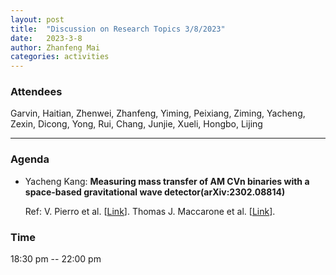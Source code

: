 ```yaml
---
layout: post
title:  "Discussion on Research Topics 3/8/2023"
date:   2023-3-8
author: Zhanfeng Mai
categories: activities
---
```



### Attendees

Garvin, Haitian, Zhenwei, Zhanfeng, Yiming, Peixiang, Ziming, Yacheng, Zexin, Dicong, Yong, Rui, Chang, Junjie, Xueli, Hongbo, Lijing

---

### Agenda

- Yacheng Kang: **Measuring mass transfer of AM CVn binaries with a space-based gravitational wave detector(arXiv:2302.08814)**

  Ref: V. Pierro et al. [[Link](https://academic.oup.com/mnras/article/325/1/358/959523?login=false)].
       Thomas J. Maccarone et al. [[Link](https://arxiv.org/abs/2302.12318)].
     
       
  
       
  
       

          
### Time

18:30 pm -- 22:00 pm
